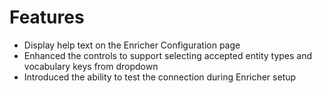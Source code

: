 # Features
- Display help text on the Enricher Configuration page
- Enhanced the controls to support selecting accepted entity types and vocabulary keys from dropdown
- Introduced the ability to test the connection during Enricher setup
